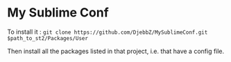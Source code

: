 My Sublime Conf
===============

To install it :
`git clone https://github.com/DjebbZ/MySublimeConf.git $path_to_st2/Packages/User`

Then install all the packages listed in that project, i.e. that have a config file.